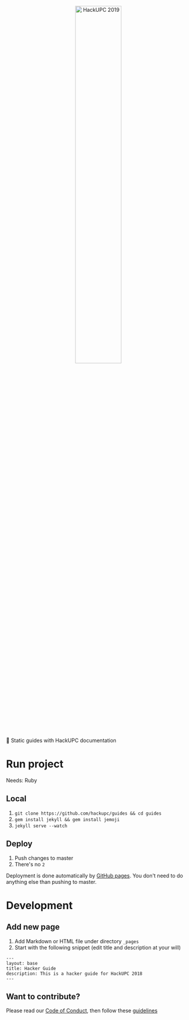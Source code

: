 <p align="center">
  <img alt="HackUPC 2019" src="https://raw.githubusercontent.com/hackupc/guides/master/assets/img/logo-hackupc.png" width="50%"/>
</p>
<br>

📄 Static guides with HackUPC documentation

# Run project

Needs: Ruby

## Local

1. `git clone https://github.com/hackupc/guides && cd guides`
2. `gem install jekyll && gem install jemoji`
3. `jekyll serve --watch`

## Deploy

1. Push changes to master
2. There's no `2`

Deployment is done automatically by [GitHub pages](https://pages.github.com/). You don't need to do anything else than pushing to master.

# Development

## Add new page

1. Add Markdown or HTML file under directory `_pages`
2. Start with the following snippet (edit title and description at your will)

```liquid
---
layout: base
title: Hacker Guide
description: This is a hacker guide for HackUPC 2018
---
```

## Want to contribute?

Please read our [Code of Conduct](.github/CODE_OF_CONDUCT.md), then follow these [guidelines](.github/CONTRIBUTING.md)
